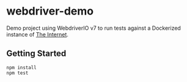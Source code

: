 # webdriver-demo

Demo project using WebdriverIO v7 to run tests against a Dockerized instance of [The Internet](https://github.com/saucelabs/the-internet).

## Getting Started

```
npm install
npm test
```
